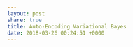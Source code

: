 ```yaml
---
layout: post
share: true
title: Auto-Encoding Variational Bayes
date: 2018-03-26 00:24:51 +0000
---
```


